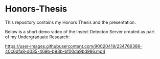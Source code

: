 # Honors-Thesis

This repository contains my Honors Thesis and the presentation. 

Below is a short demo video of the Insect Detecton Server created as part of my Undergraduate Research:

https://user-images.githubusercontent.com/90020418/234769386-40c6dfa8-d035-469b-b93b-bf00da9bd986.mp4

